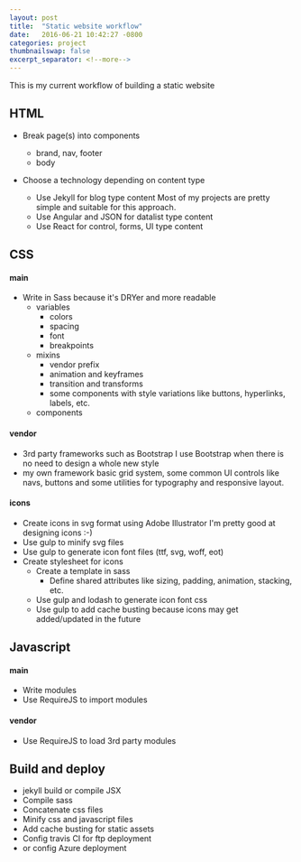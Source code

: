 ```yaml
---
layout: post
title:  "Static website workflow"
date:   2016-06-21 10:42:27 -0800
categories: project
thumbnailswap: false
excerpt_separator: <!--more-->
---
```


This is my current workflow of building a static website

<!--more-->

## HTML
- Break page(s) into components
	- brand, nav, footer
	- body

- Choose a technology depending on content type
	- Use Jekyll for blog type content
			Most of my projects are pretty simple and suitable for this approach.
	- Use Angular and JSON for datalist type content
	- Use React for control, forms, UI type content

## CSS

#### main

- Write in Sass because it's DRYer and more readable
	- variables
		- colors
		- spacing
		- font
		- breakpoints
	- mixins
		- vendor prefix
		- animation and keyframes
		- transition and transforms
		- some components with style variations like buttons, hyperlinks, labels, etc.
	- components

#### vendor
- 3rd party frameworks such as Bootstrap
		I use Bootstrap when there is no need to design a whole new style
- my own framework
		basic grid system, some common UI controls like navs, buttons and some utilities for typography and responsive layout.

#### icons
- Create icons in svg format using Adobe Illustrator
		I'm pretty good at designing icons :-)
- Use gulp to minify svg files
- Use gulp to generate icon font files (ttf, svg, woff, eot)
- Create stylesheet for icons
	- Create a template in sass
		- Define shared attributes like sizing, padding, animation, stacking, etc.
	- Use gulp and lodash to generate icon font css
	- Use gulp to add cache busting because icons may get added/updated in the future

## Javascript

#### main
- Write modules
- Use RequireJS to import modules

#### vendor
- Use RequireJS to load 3rd party modules

## Build and deploy
- jekyll build or compile JSX
- Compile sass
- Concatenate css files
- Minify css and javascript files
- Add cache busting for static assets
- Config travis CI for ftp deployment
- or config Azure deployment

